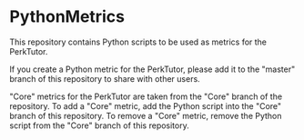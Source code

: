 PythonMetrics
=============

This repository contains Python scripts to be used as metrics for the PerkTutor.

If you create a Python metric for the PerkTutor, please add it to the "master" branch of this repository to share with other users.

"Core" metrics for the PerkTutor are taken from the "Core" branch of the repository. To add a "Core" metric, add the Python script into the "Core" branch of this repository. To remove a "Core" metric, remove the Python script from the "Core" branch of this repository.
